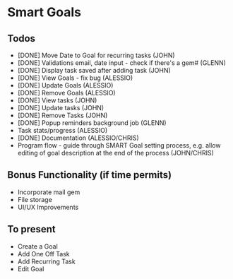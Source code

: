 # Smart Goals

## Todos

- [DONE] Move Date to Goal for recurring tasks (JOHN)
- [DONE] Validations email, date input - check if there's a gem# (GLENN)
- [DONE] Display task saved after adding task (JOHN)
- [DONE] View Goals - fix bug (ALESSIO)
- [DONE] Update Goals (ALESSIO)
- [DONE] Remove Goals (ALESSIO)
- [DONE] View tasks (JOHN)
- [DONE] Update tasks (JOHN)
- [DONE] Remove Tasks (JOHN)
- [DONE] Popup reminders background job (GLENN)
- Task stats/progress (ALESSIO)
- [DONE] Documentation (ALESSIO/CHRIS)
- Program flow - guide through SMART Goal setting process, e.g. allow editing of goal description at the end of the process (JOHN/CHRIS)

## Bonus Functionality (if time permits)
- Incorporate mail gem
- File storage
- UI/UX Improvements

## To present
- Create a Goal
- Add One Off Task
- Add Recurring Task
- Edit Goal